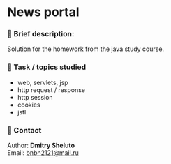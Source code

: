 # News portal

### 📝 Brief description:  
Solution for the homework from the java study course.

### 📌 Task / topics studied
- web, servlets, jsp
- http request / response
- http session
- cookies
- jstl

### 📧 Contact
Author: **Dmitry Sheluto**  
Email: bnbn2121@mail.ru
